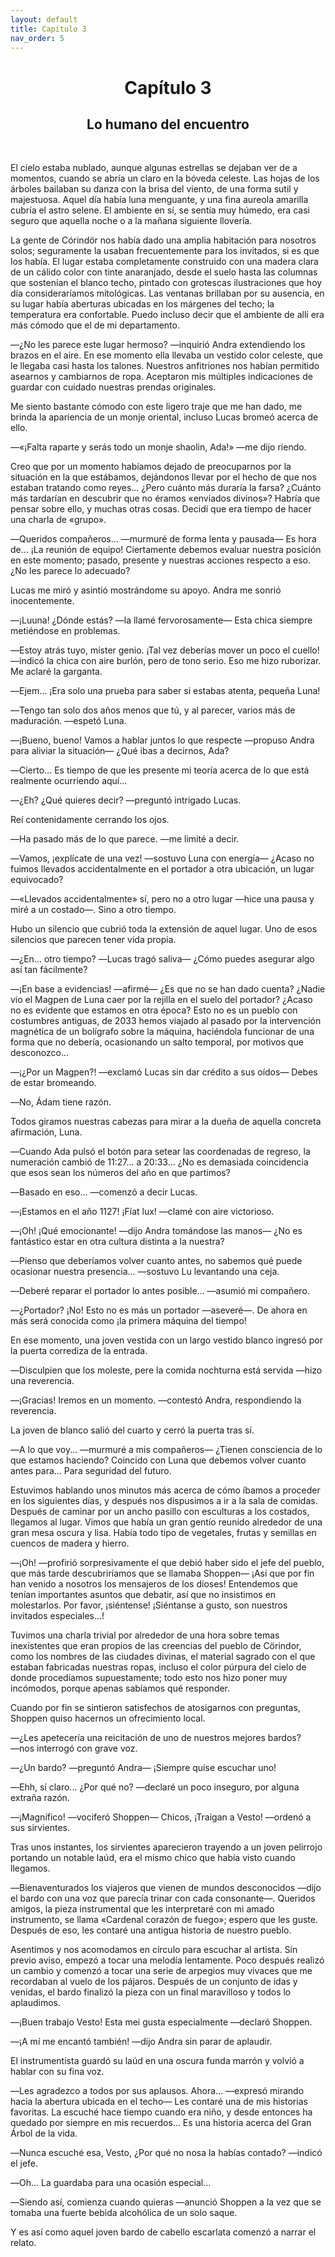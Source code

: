 ```yaml
---
layout: default
title: Capítulo 3
nav_order: 5
---
```


<h1 style="text-align: center;"> <b> Capítulo 3 </b> </h1>
<h2 style="text-align: center;"> Lo humano del encuentro </h2> <br>



El cielo estaba nublado, aunque algunas estrellas se dejaban ver de a momentos, cuando se abría un claro en la bóveda celeste. Las hojas de los árboles bailaban su danza con la brisa del viento, de una forma sutil y majestuosa. Aquel día había luna menguante, y una fina aureola amarilla cubría el astro selene. El ambiente en sí, se sentía muy húmedo, era casi seguro que aquella noche o a la mañana siguiente llovería.

La gente de Córindör nos había dado una amplia habitación para nosotros solos; seguramente la usaban frecuentemente para los invitados, si es que los había. El lugar estaba completamente construido con una madera clara de un cálido color con tinte anaranjado, desde el suelo hasta las columnas que sostenían el blanco techo, pintado con grotescas ilustraciones que hoy día consideraríamos mitológicas. Las ventanas brillaban por su ausencia, en su lugar había aberturas ubicadas en los márgenes del techo; la temperatura era confortable. Puedo incluso decir que el ambiente de allí era más cómodo que el de mi departamento.

―¿No les parece este lugar hermoso? ―inquirió Andra extendiendo los brazos en el aire. En ese momento ella llevaba un vestido color celeste, que le llegaba casi hasta los talones. Nuestros anfitriones nos habían permitido asearnos y cambiarnos de ropa. Aceptaron mis múltiples indicaciones de guardar con cuidado nuestras prendas originales.

Me siento bastante cómodo con este ligero traje que me han dado, me brinda la apariencia de un monje oriental, incluso Lucas bromeó acerca de ello.

―«¡Falta raparte y serás todo un monje shaolin, Ada!» ―me dijo riendo.

Creo que por un momento habíamos dejado de preocuparnos por la situación en la que estábamos, dejándonos llevar por el hecho de que nos estaban tratando como reyes... ¿Pero cuánto más duraría la farsa? ¿Cuánto más tardarían en descubrir que no éramos «enviados divinos»? Habría que pensar sobre ello, y muchas otras cosas. Decidí que era tiempo de hacer una charla de «grupo».

―Queridos compañeros... ―murmuré de forma lenta y pausada― Es hora de... ¡La reunión de equipo! Ciertamente debemos evaluar nuestra posición en este momento; pasado, presente y nuestras acciones respecto a eso. ¿No les parece lo adecuado?

Lucas me miró y asintió mostrándome su apoyo. Andra me sonrió inocentemente.

―¡Luuna! ¿Dónde estás? ―la llamé fervorosamente― Esta chica siempre metiéndose en problemas.

―Estoy atrás tuyo, míster genio. ¡Tal vez deberías mover un poco el cuello! ―indicó la chica con aire burlón, pero de tono serio. Eso me hizo ruborizar. Me aclaré la garganta.

―Ejem... ¡Era solo una prueba para saber si estabas atenta, pequeña Luna!

―Tengo tan solo dos años menos que tú, y al parecer, varios más de maduración. ―espetó Luna.

―¡Bueno, bueno! Vamos a hablar juntos lo que respecte ―propuso Andra para aliviar la situación― ¿Qué ibas a decirnos, Ada?

―Cierto... Es tiempo de que les presente mi teoría acerca de lo que está realmente ocurriendo aquí...

―¿Eh? ¿Qué quieres decir? ―preguntó intrigado Lucas.

Reí contenidamente cerrando los ojos.

―Ha pasado más de lo que parece. ―me limité a decir.

―Vamos, ¡explícate de una vez! ―sostuvo Luna con energía― ¿Acaso no fuimos llevados accidentalmente en el portador a otra ubicación, un lugar equivocado?

―«Llevados accidentalmente» sí, pero no a otro lugar ―hice una pausa y miré a un costado―. Sino a otro tiempo.

Hubo un silencio que cubrió toda la extensión de aquel lugar. Uno de esos silencios que parecen tener vida propia.

―¿En... otro tiempo? ―Lucas tragó saliva― ¿Cómo puedes asegurar algo así tan fácilmente?

―¡En base a evidencias! ―afirmé― ¿Es que no se han dado cuenta? ¿Nadie vio el Magpen de Luna caer por la rejilla en el suelo del portador? ¿Acaso no es evidente que estamos en otra época? Esto no es un pueblo con costumbres antiguas, de 2033 hemos viajado al pasado por la intervención magnética de un bolígrafo sobre la máquina, haciéndola funcionar de una forma que no debería, ocasionando un salto temporal, por motivos que desconozco...

―¡¿Por un Magpen?! ―exclamó Lucas sin dar crédito a sus oídos― Debes de estar bromeando.

―No, Ádam tiene razón.

Todos giramos nuestras cabezas para mirar a la dueña de aquella concreta afirmación, Luna.

―Cuando Ada pulsó el botón para setear las coordenadas de regreso, la numeración cambió de 11:27... a 20:33... ¿No es demasiada coincidencia que esos sean los números del año en que partimos?

―Basado en eso... ―comenzó a decir Lucas.

―¡Estamos en el año 1127! ¡Fíat lux! ―clamé con aire victorioso.

―¡Oh! ¡Qué emocionante! ―dijo Andra tomándose las manos― ¿No es fantástico estar en otra cultura distinta a la nuestra?

―Pienso que deberíamos volver cuanto antes, no sabemos qué puede ocasionar nuestra presencia... ―sostuvo Lu levantando una ceja.

―Deberé reparar el portador lo antes posible... ―asumió mi compañero.

―¿Portador? ¡No! Esto no es más un portador ―aseveré―. De ahora en más será conocida como ¡la primera máquina del tiempo!

En ese momento, una joven vestida con un largo vestido blanco ingresó por la puerta corrediza de la entrada.

―Disculpien que los moleste, pere la comida nochturna está servida ―hizo una reverencia.

―¡Gracias! Iremos en un momento. ―contestó Andra, respondiendo la reverencia.

La joven de blanco salió del cuarto y cerró la puerta tras sí.

―A lo que voy... ―murmuré a mis compañeros― ¿Tienen consciencia de lo que estamos haciendo? Coincido con Luna que debemos volver cuanto antes para... Para  seguridad del futuro.

Estuvimos hablando unos minutos más acerca de cómo íbamos a proceder en los siguientes días, y después nos dispusimos a ir a la sala de comidas. Después de caminar por un ancho pasillo con esculturas a los costados, llegamos al lugar. Vimos que había un gran gentío reunido alrededor de una gran mesa oscura y lisa. Había todo tipo de vegetales, frutas y semillas en cuencos de madera y hierro.

―¡Oh! ―profirió sorpresivamente el que debió haber sido el jefe del pueblo, que más tarde descubriríamos que se llamaba Shoppen― ¡Así que por fin han venido a nosotros los mensajeros de los dioses! Entendemos que tenían importantes asuntos que debatir, así que no insistimos en molestarlos. Por favor, ¡siéntense! ¡Siéntanse a gusto, son nuestros invitados especiales...!

Tuvimos una charla trivial por alrededor de una hora sobre temas inexistentes que eran propios de las creencias del pueblo de Cörindor, como los nombres de las ciudades divinas, el material sagrado con el que estaban fabricadas nuestras ropas, incluso el color púrpura del cielo de donde procedíamos supuestamente; todo esto nos hizo poner muy incómodos, porque apenas sabíamos qué responder.

Cuando por fin se sintieron satisfechos de atosigarnos con preguntas, Shoppen quiso hacernos un ofrecimiento local.

―¿Les apetecería una reicitación de uno de nuestros mejores bardos? ―nos interrogó con grave voz.

―¿Un bardo? ―preguntó Andra― ¡Siempre quise escuchar uno!

―Ehh, sí claro... ¿Por qué no? ―declaré un poco inseguro, por alguna extraña razón.

―¡Magnífico! ―vociferó Shoppen― Chicos, ¡Traigan a Vesto! ―ordenó a sus sirvientes.

Tras unos instantes, los sirvientes aparecieron trayendo a un joven pelirrojo portando un notable laúd, era el mismo chico que había visto cuando llegamos.

―Bienaventurados los viajeros que vienen de mundos desconocidos ―dijo el bardo con una voz que parecía trinar con cada consonante―. Queridos amigos, la pieza instrumental que les interpretaré con mi amado instrumento, se llama «Cardenal corazón de fuego»; espero que les guste. Después de eso, les contaré una antigua historia de nuestro pueblo.

Asentimos y nos acomodamos en círculo para escuchar al artista. Sin previo aviso, empezó a tocar una melodía lentamente. Poco después realizó un cambio y comenzó a tocar una serie de arpegios muy vivaces que me recordaban al vuelo de los pájaros. Después de un conjunto de idas y venidas, el bardo finalizó la pieza con un final maravilloso y todos lo aplaudimos.

―¡Buen trabajo Vesto! Esta mei gusta especialmente ―declaró Shoppen.

―¡A mí me encantó también! ―dijo Andra sin parar de aplaudir.

El instrumentista guardó su laúd en una oscura funda marrón y volvió a hablar con su fina voz.

―Les agradezco a todos por sus aplausos. Ahora... ―expresó mirando hacia la abertura ubicada en el techo― Les contaré una de mis historias favoritas. La escuché hace tiempo cuando era niño, y desde entonces ha quedado por siempre en mis recuerdos... Es una historia acerca del Gran Árbol de la vida.

―Nunca escuché esa, Vesto, ¿Por qué no nosa la habías contado? ―indicó el jefe.

―Oh... La guardaba para una ocasión especial...

―Siendo así, comienza cuando quieras ―anunció Shoppen a la vez que se tomaba una fuerte bebida alcohólica de un solo saque.

Y es así como aquel joven bardo de cabello escarlata comenzó a narrar el relato.